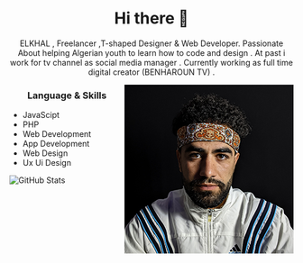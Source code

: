 <h1 align="center"> Hi there 👋 </h1>
<p align="center"> ELKHAL , Freelancer ,T-shaped Designer & Web Developer. Passionate About helping Algerian youth to learn how to code and design .
At past i work for tv channel as social media manager .
Currently working as full time digital creator (BENHAROUN TV) . </p>
<img align="right" src="Elkhal.jpg" height="300" width="300">
<h3 align="center"> Language & Skills </h3>

- JavaScipt
- PHP 
- Web Development
- App Development
- Web Design
- Ux Ui Design

![GitHub Stats](https://github-readme-stats.vercel.app/api?username=EL-KHAL&theme=radical)



